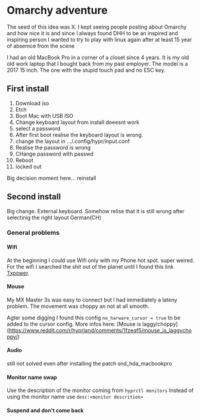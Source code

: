# Omarchy adventure

The seed of this idea was X. I kept seeing people posting about Omarchy and how nice it is and since I always found DHH to be an inspired and inspiring person I wanted to try to play with linux again after at least 15 year of absemce from the scene

I had an old MacBook Pro in a corner of a closet since 4 years. It is my old old work laptop that I bought back from my past employer. The model is a 2017 15 inch. The one with the stupid touch pad and no ESC key. 

## First install

1. Download iso
2. Etch
3. Boot Mac with USB ISO
4. Change keyboard layout from install doeesnt work
5. select a password
6. After first boot realise the keyboard layout is wrong.
7. change the layout in …/.config/hypr/input.conf
8. Realise the password is wrong
9. CHange password with passwd
10. Reboot
11. locked out

Big decision moment here... reinstall

## Second install

Big change. External keyboard.
Somehow relise that it is still wrong after selectinig the right layout German(CH)



### General problems

#### Wifi
At the beginning I could use Wifi only with my Phone hot spot. super weired.
For the wifi I searched the shit out of the planet until I found this link [Txpower](https://bbs.archlinux.org/viewtopic.php?id=291889). 

#### Mouse
My MX Master 3s was easy to connect but I had immediately a lateny problem. The movement was choppy an not at all smooth.

Agter some digging I found this config ```no_harware_cursor = true``` to be added to the cursor config. More infos here: [Mouse is laggy/choppy]
(https://www.reddit.com/r/hyprland/comments/1fzeqf5/mouse_is_laggychoppy/)

#### Audio
still not solved even after installing the patch snd_hda_macbookpro

#### Monitor name swap
Use the description of the monitor coming from ```hyprctl monitors```
Instead of using the monitor name use ```desc:<monitor descrition>```

#### Suspend and don't come back

